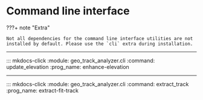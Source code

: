 # Command line interface

???+ note "Extra"

    Not all dependencies for the command line interface utilities are not installed by default. Please use the `cli` extra during installation.

-----------------------------

::: mkdocs-click
    :module: geo_track_analyzer.cli
    :command: update_elevation
    :prog_name: enhance-elevation

-----------------------------

::: mkdocs-click
    :module: geo_track_analyzer.cli
    :command: extract_track
    :prog_name: extract-fit-track
